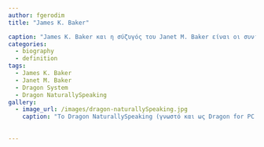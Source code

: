 ```yaml
---
author: fgerodim
title: "James K. Baker"

caption: "James K. Baker και η σύζυγός του Janet M. Baker είναι οι συνιδρυτές του Dragon Systems. Σε αυτούς οφείλεται η δημιουργία του Dragon NaturallySpeaking. James Baker είναι ειδικός στην τεχνολογία αναγνώρισης φωνής και  διακεκριμένος καθηγητής στο Carnegie Mellon University. Από τον Ιούνιο του 2007 εως το 2009 Baker υπηρέτησε ως Διευθυντής Έρευνας στο Center of Excellence in Human Language στο Johns Hopkins University."
categories:
  - biography
  - definition
tags:
  - James K. Baker
  - Janet M. Baker
  - Dragon System
  - Dragon NaturallySpeaking
gallery:
  - image_url: /images/dragon-naturallySpeaking.jpg
    caption: "Το Dragon NaturallySpeaking (γνωστό και ως Dragon for PC ή DNS) είναι ένα πακέτο λογισμικού αναγνώρισης ομιλίας που αναπτύχθηκε από την Dragon Systems του Newton, Massachusetts. Εκτελείται σε προσωπικούς υπολογιστές Windows. Η έκδοση 15 (Professional Individual and Legal Individual), η οποία υποστηρίζει εκδόσεις των 32 και 64 bit των Windows 7, 8 και 10, κυκλοφόρησε τον Αύγουστο του 2016. Η έκδοση macOS ονομάζεται Dragon Professional Individual για Mac, έκδοση 6 ή Dragon για Mac."
  
 
---
```


